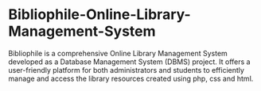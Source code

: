# Bibliophile-Online-Library-Management-System
Bibliophile is a comprehensive Online Library Management System developed as a Database Management System (DBMS) project. It offers a user-friendly platform for both administrators and students to efficiently manage and access the library resources created using php, css and html.  
